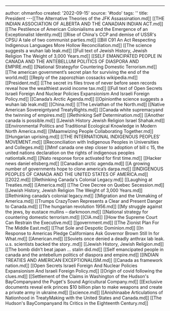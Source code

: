 ---
author: ohmanfoo
created: '2022-09-15'
source: '#todo'
tags: ''
title: President
---[[The Alternative Theories of the JFK Assassination.md]]
[[THE INDIAN ASSOCIATION OF ALBERTA AND THE CANADIAN INDIAN ACT.md]]
[[The Pestilence of American Colonialisms and the Emergence of an Exceptionalist Identity.md]]
[[Rise of China's CCP and demise of USSR's CPSU A tale of two communist parties.md]]
[[Bill C91 An Act Respecting Indigenous Languages More Hollow Reconciliation.md]]
[[The science suggests a wuhan lab leak.md]]
[[Full text of Jewish History, Jewish Religion The Weight of 3,000 Years.md]]
[[SELF EMANCIPATED PEOPLE IN CANADA AND THE ANTEBELLUM POLITICS OF DIASPORA AND EMPIRE.md]]
[[National Strategyfor Countering Domestic Terrorism.md]]
[[The american government’s secret plan for surviving the end of the world.md]]
[[Reply of the zaporozhian cossacks wikipedia.md]]
[[President.md]]
[[The secret irs files trove of never before seen records reveal how the wealthiest avoid income tax.md]]
[[Full text of Open Secrets Israeli Foreign And Nuclear Policies Expansionism And Israeli Foreign Policy.md]]
[[Canada’s Arctic Agenda.md]]
[[Opinionthe science suggests a wuhan lab leak.md]]
[[China.md]]
[[The Leviathan of the North.md]]
[[Native American Sovereigntyand TreatyRights.md]]
[[Canada white supremacyand the twinning of empires.md]]
[[Rethinking Self Determination.md]]
[[Another canada is possible.md]]
[[Jewish History Jewish Religion Israel Shahak.md]]
[[Environmental Politics and Traditional Ecological Knowledge in Modern North America.md]]
[[Maamwizing People Collaborating Together.md]]
[[Hungarian uprising.md]]
[[THE INTERNATIONAL INDIGENOUS PEOPLES’ MOVEMENT.md]]
[[Reconciliation with Indigenous Peoples in Universities and Colleges.md]]
[[Mmf canada one step closer to adoption of bill c 15, the united nations declaration on the rights of indigenous peoples nationtalk.md]]
[[Nato response force activated for first time.md]]
[[Hacker news daniel ellsberg.md]]
[[Canadian arctic agenda.md]]
[[A growing number of governments hope to clone america’s darpa.md]]
[[INDIGENOUS PEOPLES OF CANADA AND THE UNITED STATES OF AMERICA.md]]
[[2022.md]]
[[Rethinking Canada's Colonial Legacy.md]]
[[Laughing at Treaties.md]]
[[America.md]]
[[The Cree Decree on Quebec Secession.md]]
[[Jewish History, Jewish Religion The Weight of 3,000 Years.md]]
[[Rethinking canada’s colonial legacy.md]]
[[Migration and the Unmaking of America.md]]
[[Trumps CrazyTown Represents a Clear and Present Danger to Canada.md]]
[[The hungarian revolution 1956.md]]
[[My struggle against the jews, by eustace mullins – darkmoon.md]]
[[National strategy for countering domestic terrorism.md]]
[[CIA.md]]
[[How the Supreme Court Can Restrain the Executive.md]]
[[government.md]]
[[The Zionist Plan For The Middle East.md]]
[[That Sole and Despotic Dominion.md]]
[[In Response to Americas Pledge Californians Ask Governor Brown Still In for What.md]]
[[American.md]]
[[Soviets once denied a deadly anthrax lab leak. u.s. scientists backed the story..md]]
[[Jewish History, Jewish Religion.md]]
[[The bomb didn’t beat japan … stalin did.md]]
[[Self emancipated people in canada and the antebellum politics of diaspora and empire.md]]
[[INDIAN TREATIES AND AMERICAN EXCEPTIONALISM.md]]
[[Canada as framework nation.md]]
[[Open Secrets Israeli Foreign And Nuclear Policies Expansionism And Israeli Foreign Policy.md]]
[[Origin of covid following the clues.md]]
[[Settlement of the Claims in Washington of the Hudson's BayCompanyand the Puget's Sound Agricultural Company.md]]
[[Exclusive documents reveal erik princes $10 billion plan to make weapons and create a private army in ukraine.md]]
[[science.md]]
[[Anishinaabe Articulations of Nationhood in TreatyMaking with the United States and Canada.md]]
[[The Hudson's BayCompanyand Its Critics in the Eighteenth Century.md]]
